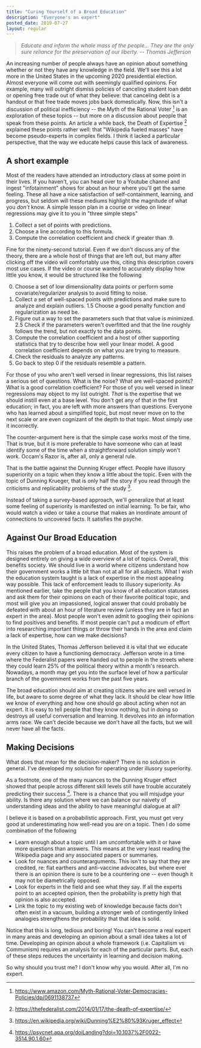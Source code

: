 ```yaml
---
title: "Curing Yourself of a Broad Education"
description: "Everyone's an expert"
posted_date: 2019-07-27
layout: regular
---
```


>  _Educate and inform the whole mass of the people... They are the only sure reliance for the preservation of our liberty._
>  -- _Thomas Jefferson_

An increasing number of people always have an opinion about something whether or not they have any knowledge in the field.
We'll see this a lot more in the United States in the upcoming 2020 presidential election.
Almost everyone will come out with seemingly qualified opinions.
For example, many will outright dismiss policies of canceling student loan debt or opening free trade out of what they believe: that canceling debt is a handout or that free trade moves jobs back domestically.
Now, this isn't a discussion of political inefficiency -- the Myth of the Rational Voter [^1] is an exploration of these topics -- but more on a discussion about people that speak from these points.
An article a while back, the Death of Expertise [^2] explained these points rather well: that "Wikipedia fueled masses" have become pseudo-experts in complex fields.
I think it lacked a particular perspective, that the way we educate helps cause this lack of awareness.

## A short example

Most of the readers have attended an introductory class at some point in their lives.
If you haven't, you can head over to a Youtube channel and ingest "infotainment" shows for about an hour where you'll get the same feeling.
These all have a nice satisfaction of self-containment, learning, and progress, but seldom will these mediums highlight the magnitude of what you _don't_ know.
A simple lesson plan in a course or video on linear regressions may give it to you in "three simple steps"

1. Collect a set of points with predictions.
2. Choose a line according to this formula.
3. Compute the correlation coefficient and check if greater than .9.

Fine for the ninety-second tutorial.
Even if we don't discuss any of the theory, there are a whole host of things that are left out, but many after clicking off the video will comfortably use this, citing this description covers most use cases.
If the video or course wanted to accurately display how little you know, it would be structured like the following

0. Choose a set of low dimensionality data points or perform some covariate/regularizer analysis to avoid fitting to noise.
1. Collect a set of well-spaced points with predictions and make sure to analyze and explain outliers.
1.5 Choose a good penalty function and regularization as need be. 
2. Figure out a way to set the parameters such that that value is minimized.
2.5 Check if the parameters weren't overfitted and that the line roughly follows the trend, but not exactly to the data points.
3. Compute the correlation coefficient and a host of other supporting statistics that try to describe how well your linear model. A good correlation coefficient depends on what you are trying to measure.
4. Check the residuals to analyze any patterns.
5. Go back to step 0 if the residuals resemble a pattern.

For those of you who aren't well versed in linear regressions, this list raises a serious set of questions.
What is the noise?
What are well-spaced points?
What is a good correlation coefficient?
For those of you well versed in linear regressions may object to my list outright.
_That_ is the expertise that we should instill even at a base level.
You don't get any of that in the first education; in fact, you are left with more answers than questions.
Everyone who has learned about a simplified topic, but most never move on to the next scale or are even cognizant of the depth to that topic.
Most simply use it incorrectly.

The counter-argument here is that the simple case works most of the time.
That is true, but it is more preferable to have someone who can at least identify some of the time when a straightforward solution simply won't work.
Occam's Razor is, after all, only a general rule.

That is the battle against the Dunning Kruger effect.
People have illusory superiority on a topic when they know a little about the topic.
Even with the topic of Dunning Krueger, that is only half the story if you read through the criticisms and replicability problems of the study [^3].

Instead of taking a survey-based approach, we'll generalize that at least some feeling of superiority is manifested on initial learning.
To be fair, who would watch a video or take a course that makes an inordinate amount of connections to uncovered facts.
It satisfies the psyche.

## Against Our Broad Education
 
This raises the problem of a broad education.
Most of the system is designed entirely on giving a wide overview of a lot of topics.
Overall, this benefits society.
We should live in a world where citizens understand how their government works a little bit than not at all for all subjects.
What I wish the education system taught is a lack of expertise in the most appealing way possible.
This lack of enforcement leads to illusory superiority.
As mentioned earlier, take the people that you know of all education statuses and ask them for their opinions on each of their favorite political topic, and most will give you an impassioned, logical answer that could probably be defeated with about an hour of literature review (unless they are in fact an expert in the area).
Most people won't even admit to googling their opinions to find positives and benefits.
If most people can't put a modicum of effort into researching important things or throw their hands in the area and claim a lack of expertise, how can we make decisions?

In the United States, Thomas Jefferson believed it is vital that we educate every citizen to have a functioning democracy.
Jefferson wrote in a time where the Federalist papers were handed out to people in the streets where they could learn 25% of the political theory within a month's research.
Nowadays, a month may get you into the surface level of how a particular branch of the government works from the past five years.

The broad education should aim at creating citizens who are well versed in life, but aware to some degree of what they lack.
It should be clear how little we know of everything and how one should go about acting when not an expert.
It is easy to tell people that they know nothing, but in doing so destroys all useful conversation and learning.
It devolves into an information arms race.
We can't decide because we don't have all the facts, but we will never have all the facts.

## Making Decisions

What does that mean for the decision-maker?
There is no solution in general.
I've developed my solution for operating under illusory superiority.

As a footnote, one of the many nuances to the Dunning Kruger effect showed that people across different skill levels still have trouble accurately predicting their success [^4].
There is a chance that you will misjudge your ability.
Is there any solution where we can balance our naivety of understanding ideas and the ability to have meaningful dialogue at all?

I believe it is based on a probabilistic approach.
First, you must get very good at underestimating how well-read you are on a topic.
Then I do some combination of the following
* Learn enough about a topic until I am uncomfortable with it or have more questions than answers. This means at the very least reading the Wikipedia page and any associated papers or summaries.
* Look for nuances and counterarguments. This isn't to say that they are credited, re: flat earthers and anti-vaccine advocates, but where ever there is an opinion there is sure to be a countering one -- even though it may not be diametrically opposed.
* Look for experts in the field and see what they say. If all the experts point to an accepted opinion, then the probability is pretty high that opinion is also accepted.
* Link the topic to my existing web of knowledge because facts don't often exist in a vacuum, building a stronger web of contingently linked analogies strengthens the probability that that idea is solid.

Notice that this is long, tedious and boring!
You can't become a real expert in many areas and developing an opinion about a small idea takes a lot of time.
Developing an opinion about a whole framework (i.e. Capitalism vs Communism) requires an analysis for each of the particular parts.
But, each of these steps reduces the uncertainty in learning and decision making.

So why should you trust me?
I don't know why you would.
After all, I'm no expert.

[^1]: <https://www.amazon.com/Myth-Rational-Voter-Democracies-Policies/dp/0691138737>

[^2]: <https://thefederalist.com/2014/01/17/the-death-of-expertise/>

[^3]: <https://en.wikipedia.org/wiki/Dunning%E2%80%93Kruger_effect>

[^4]: <https://psycnet.apa.org/doiLanding?doi=10.1037%2F0022-3514.90.1.60>
